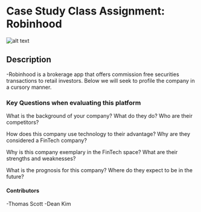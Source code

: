 # Case Study Class Assignment: Robinhood

![alt text](https://play-lh.googleusercontent.com/4jJ1C7UePequc2x89CyXRp1a6w7O7nGp1T62WdS_09YGDXQh9xiSREn7w86ifM5Ip6Ba)

## Description
-Robinhood is a brokerage app that offers commission free securities transactions to retail investors. Below we will seek to profile the company in a cursory manner.

### Key Questions when evaluating this platform

What is the background of your company? What do they do? Who are their competitors?


How does this company use technology to their advantage? Why are they considered a FinTech company?


Why is this company exemplary in the FinTech space? What are their strengths and weaknesses?


What is the prognosis for this company? Where do they expect to be in the future?

#### Contributors
-Thomas Scott
-Dean Kim
